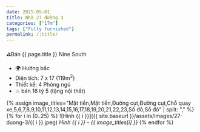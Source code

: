 ```yaml
---
date: 2025-05-01
title: Nhà 27 đường 3 
categories: ["17m"]
tags: ["Fully furnished"]
permalink: /:title/
---
```


⛳️Bán {{ page.title }} Nine South
- 🌍 Hướng bắc
- Diện tích: 7 x 17 (119m<sup>2</sup>)
- Thiết kế: 4 Phòng ngủ
- 💥 bán 16 tỷ 5 (tặng nội thất)


{% assign image_titles="Mặt tiền,Mặt tiền,Đường cụt,Đường cụt,Chỗ quay xe,5,6,7,8,9,10,11,12,13,14,15,16,17,18,19,20,21,22,23,Sổ đỏ,Sổ đỏ" | split: "," %}
{% for i in (0..25) %}
![Hinh {{ i }}]({{ site.baseurl }}/assets/images/27-duong-3/{{ i }}.jpeg)
_Hình {{ i }} - {{ image_titles[i] }}_
{% endfor %}
